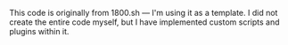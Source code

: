 This code is originally from 1800.sh — I'm using it as a template. I did not create the entire code myself, but I have implemented custom scripts and plugins within it.
